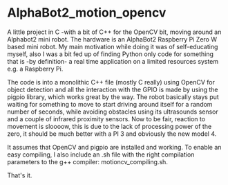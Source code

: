 # AlphaBot2_motion_opencv
A little project in C -with a bit of C++ for the OpenCV bit, moving around an Alphabot2 mini robot. The hardware is an AlphaBot2 Raspberry Pi Zero W based mini robot. My main motivation while doing it was of self-educating myself, also I was a bit fed up of finding Python only code for something that is -by definition- a real time application on a limited resources system e.g. a Raspberry Pi.

The code is into a monolithic C++ file (mostly C really) using OpenCV for object detection and all the interaction with the GPIO is made by using the pigpio library, which works great by the way.
The robot basically stays put waiting for something to move to start driving around itself for a random number of seconds, while avoiding obstacles using its ultrasounds sensor and a couple of infrared proximity sensors. Now to be fair, reaction to movement is sloooow, this is due to the lack of processing power of the zero, it should be much better with a PI 3 and obviously the new model 4.

It assumes that OpenCV and pigpio are installed and working. To enable an easy compiling, I also include an .sh file with the right compilation parameters to the g++ compiler: motioncv_compiling.sh.

That's it.
